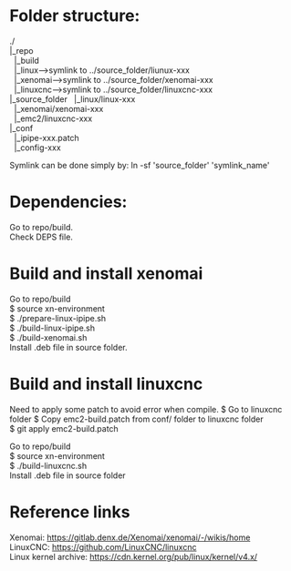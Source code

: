 # Folder structure:
./  
 |_repo  
 &nbsp;&nbsp;|_build  
 &nbsp;&nbsp;|_linux-->symlink to ../source_folder/liunux-xxx  
 &nbsp;&nbsp;|_xenomai-->symlink to ../source_folder/xenomai-xxx  
 &nbsp;&nbsp;|_linuxcnc-->symlink to ../source_folder/linuxcnc-xxx  
 |_source_folder
 &nbsp;&nbsp;|_linux/linux-xxx  
 &nbsp;&nbsp;|_xenomai/xenomai-xxx  
 &nbsp;&nbsp;|_emc2/linuxcnc-xxx  
 |_conf  
 &nbsp;&nbsp;|_ipipe-xxx.patch  
 &nbsp;&nbsp;|_config-xxx  

Symlink can be done simply by: ln -sf 'source_folder' 'symlink_name'  
	
# Dependencies:
 Go to repo/build.  
 Check DEPS file.  
 
# Build and install xenomai
Go to repo/build  
 $ source xn-environment  
 $ ./prepare-linux-ipipe.sh  
 $ ./build-linux-ipipe.sh  
 $ ./build-xenomai.sh  
Install .deb file in source folder.  
 
# Build and install linuxcnc
Need to apply some patch to avoid error when compile.
 $ Go to linuxcnc folder 
 $ Copy emc2-build.patch from conf/ folder to linuxcnc folder   
 $ git apply emc2-build.patch  

Go to repo/build  
 $ source xn-environment  
 $ ./build-linuxcnc.sh  
Install .deb file in source folder 

# Reference links
Xenomai: https://gitlab.denx.de/Xenomai/xenomai/-/wikis/home  
LinuxCNC: https://github.com/LinuxCNC/linuxcnc  
Linux kernel archive: https://cdn.kernel.org/pub/linux/kernel/v4.x/  
